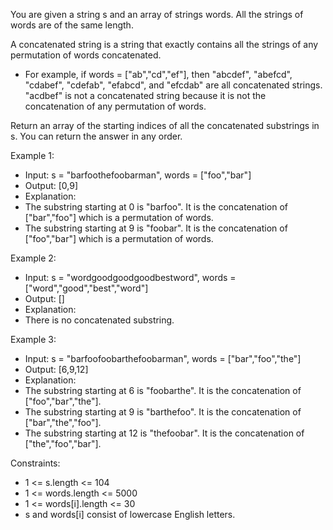 You are given a string s and an array of strings words. All the strings of words are of the same length.

A concatenated string is a string that exactly contains all the strings of any permutation of words concatenated.

- For example, if words = ["ab","cd","ef"], then "abcdef", "abefcd", "cdabef", "cdefab", "efabcd", and "efcdab" are all concatenated strings. "acdbef" is not a concatenated string because it is not the concatenation of any permutation of words.

Return an array of the starting indices of all the concatenated substrings in s. You can return the answer in any order.

Example 1:
- Input: s = "barfoothefoobarman", words = ["foo","bar"]
- Output: [0,9]
- Explanation:
- The substring starting at 0 is "barfoo". It is the concatenation of ["bar","foo"] which is a permutation of words. 
- The substring starting at 9 is "foobar". It is the concatenation of ["foo","bar"] which is a permutation of words.

Example 2:
- Input: s = "wordgoodgoodgoodbestword", words = ["word","good","best","word"]
- Output: []
- Explanation:
- There is no concatenated substring.

Example 3:
- Input: s = "barfoofoobarthefoobarman", words = ["bar","foo","the"]
- Output: [6,9,12]
- Explanation:
- The substring starting at 6 is "foobarthe". It is the concatenation of ["foo","bar","the"]. 
- The substring starting at 9 is "barthefoo". It is the concatenation of ["bar","the","foo"]. 
- The substring starting at 12 is "thefoobar". It is the concatenation of ["the","foo","bar"].
 
Constraints:
- 1 <= s.length <= 104 
- 1 <= words.length <= 5000 
- 1 <= words[i].length <= 30 
- s and words[i] consist of lowercase English letters.
